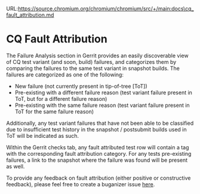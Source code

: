 URL:https://source.chromium.org/chromium/chromium/src/+/main:docs\cq_fault_attribution.md
# CQ Fault Attribution

The Failure Analysis section in Gerrit provides an easily discoverable view of
CQ test variant (and soon, build) failures, and categorizes them by comparing
the failures to the same test variant in snapshot builds. The failures are
categorized as one of the following:

- New failure (not currently present in tip-of-tree \[ToT\])
- Pre-existing with a different failure reason (test variant failure present in
  ToT, but for a different failure reason)
- Pre-existing with the same failure reason (test variant failure present in
  ToT for the same failure reason)

Additionally, any test variant failures that have not been able to be
classified due to insufficient test history in the snapshot / postsubmit builds
used in ToT will be indicated as such.

Within the Gerrit checks tab, any fault attributed test row will contain a tag
with the corresponding fault attribution category. For any tests pre-existing
failures, a link to the snapshot where the failure was found will be present as
well.

To provide any feedback on fault attribution (either positive or constructive
feedback), please feel free to create a buganizer issue [here](https://buganizer.corp.google.com/issues/new?component=1315651&template=1849636).
